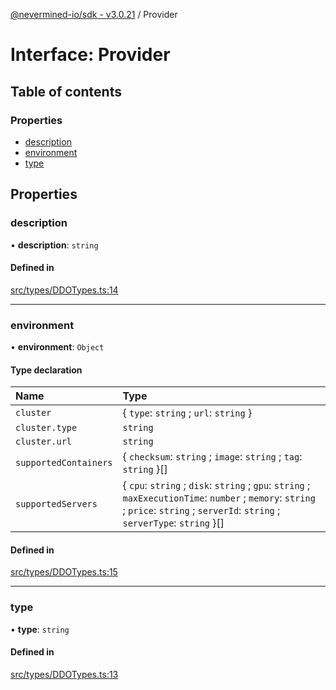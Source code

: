 [@nevermined-io/sdk - v3.0.21](../code-reference.md) / Provider

# Interface: Provider

## Table of contents

### Properties

- [description](Provider.md#description)
- [environment](Provider.md#environment)
- [type](Provider.md#type)

## Properties

### description

• **description**: `string`

#### Defined in

[src/types/DDOTypes.ts:14](https://github.com/nevermined-io/sdk-js/blob/62acc3ce5a5465941b5118d27b5127e0bb088eae/src/types/DDOTypes.ts#L14)

---

### environment

• **environment**: `Object`

#### Type declaration

| Name                  | Type                                                                                                                                                                                |
| :-------------------- | :---------------------------------------------------------------------------------------------------------------------------------------------------------------------------------- |
| `cluster`             | \{ `type`: `string` ; `url`: `string` }                                                                                                                                             |
| `cluster.type`        | `string`                                                                                                                                                                            |
| `cluster.url`         | `string`                                                                                                                                                                            |
| `supportedContainers` | \{ `checksum`: `string` ; `image`: `string` ; `tag`: `string` }[]                                                                                                                   |
| `supportedServers`    | \{ `cpu`: `string` ; `disk`: `string` ; `gpu`: `string` ; `maxExecutionTime`: `number` ; `memory`: `string` ; `price`: `string` ; `serverId`: `string` ; `serverType`: `string` }[] |

#### Defined in

[src/types/DDOTypes.ts:15](https://github.com/nevermined-io/sdk-js/blob/62acc3ce5a5465941b5118d27b5127e0bb088eae/src/types/DDOTypes.ts#L15)

---

### type

• **type**: `string`

#### Defined in

[src/types/DDOTypes.ts:13](https://github.com/nevermined-io/sdk-js/blob/62acc3ce5a5465941b5118d27b5127e0bb088eae/src/types/DDOTypes.ts#L13)
